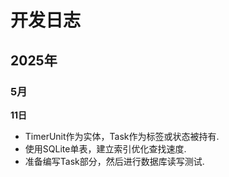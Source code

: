 # 开发日志
## 2025年
### 5月
**11日**
- TimerUnit作为实体，Task作为标签或状态被持有. 
- 使用SQLite单表，建立索引优化查找速度.
- 准备编写Task部分，然后进行数据库读写测试.
